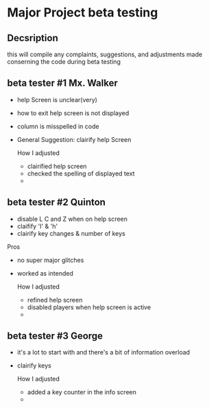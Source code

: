 # Major Project beta testing

 ## Decsription
 
this will compile any complaints, suggestions, and adjustments made conserning the code during beta testing
 ## beta tester #1 Mx. Walker
 - help Screen is unclear(very)
 - how to exit help screen is not displayed
 - column is misspelled in code

 - General Suggestion: 
    clairify help Screen

    How I adjusted
    - clairified help screen 
    - checked the spelling of displayed text
    - 
 

## beta tester #2  Quinton
 
 - disable L C and Z when on help screen
 - claifify 'I' & 'h'
 - clairify key changes & number of keys

 Pros
 - no super major glitches
 - worked as intended

    How I adjusted
    - refined help screen 
    - disabled players when help screen is active
    - 

## beta tester #3  George

 - it's a lot to start with and there's a bit of information overload
 - clairify keys

    How I adjusted 
    - added a key counter in the info screen 
    - 
 
